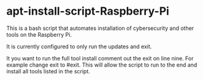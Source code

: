 # apt-install-script-Raspberry-Pi
This is a bash script that automates installation of cybersecurity and other tools on the Raspberry Pi.

It is currently configured to only run the updates and exit.

It you want to run the full tool install comment out the exit on line nine.  For example change exit to #exit.  This will allow the script to run to the end and install all tools listed in the script.
